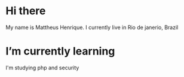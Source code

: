 <h1>Hi there</h1>
My name is Mattheus Henrique. I currently live in Rio de janerio, Brazil

<h1>I’m currently learning</h1>
<p>I'm studying php and security</p>


